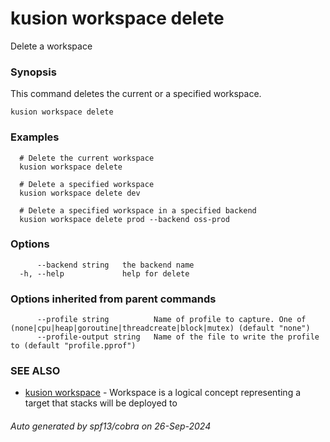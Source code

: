 # kusion workspace delete

Delete a workspace

### Synopsis

This command deletes the current or a specified workspace.

```
kusion workspace delete
```

### Examples

```
  # Delete the current workspace
  kusion workspace delete
  
  # Delete a specified workspace
  kusion workspace delete dev
  
  # Delete a specified workspace in a specified backend
  kusion workspace delete prod --backend oss-prod
```

### Options

```
      --backend string   the backend name
  -h, --help             help for delete
```

### Options inherited from parent commands

```
      --profile string          Name of profile to capture. One of (none|cpu|heap|goroutine|threadcreate|block|mutex) (default "none")
      --profile-output string   Name of the file to write the profile to (default "profile.pprof")
```

### SEE ALSO

* [kusion workspace](kusion-workspace.md)	 - Workspace is a logical concept representing a target that stacks will be deployed to

###### Auto generated by spf13/cobra on 26-Sep-2024

